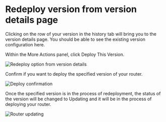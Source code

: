 # Redeploy version from version details page

Clicking on the row of your version in the history tab will bring you to the version details page. You should be able to see the existing version configuration here.

Within the More Actions panel, click Deploy This Version.

![Redeploy option from version details](../../../.gitbook/assets/deploy\_version\_action.png)

Confirm if you want to deploy the specified version of your router.

![Deploy confirmation](../../../.gitbook/assets/redeploy\_version\_modal.png)

Once the specified version is in the process of redeployment, the status of the version will be changed to Updating and it will be in the process of deploying your router.

![Router updating](../../../.gitbook/assets/redeploy\_version\_config.png)
